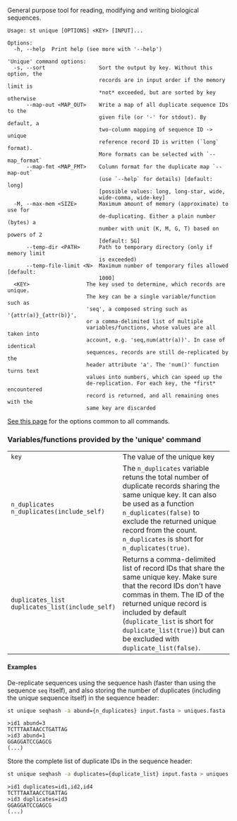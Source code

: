 General purpose tool for reading, modifying and writing biological sequences.

```
Usage: st unique [OPTIONS] <KEY> [INPUT]...

Options:
  -h, --help  Print help (see more with '--help')

'Unique' command options:
  -s, --sort                 Sort the output by key. Without this option, the
                             records are in input order if the memory limit is
                             *not* exceeded, but are sorted by key otherwise
      --map-out <MAP_OUT>    Write a map of all duplicate sequence IDs to the
                             given file (or '-' for stdout). By default, a
                             two-column mapping of sequence ID -> unique
                             reference record ID is written (`long` format).
                             More formats can be selected with `--map_format`
      --map-fmt <MAP_FMT>    Column format for the duplicate map `--map-out`
                             (use `--help` for details) [default: long]
                             [possible values: long, long-star, wide,
                             wide-comma, wide-key]
  -M, --max-mem <SIZE>       Maximum amount of memory (approximate) to use for
                             de-duplicating. Either a plain number (bytes) a
                             number with unit (K, M, G, T) based on powers of 2
                             [default: 5G]
      --temp-dir <PATH>      Path to temporary directory (only if memory limit
                             is exceeded)
      --temp-file-limit <N>  Maximum number of temporary files allowed [default:
                             1000]
  <KEY>                  The key used to determine, which records are unique.
                         The key can be a single variable/function such as
                         'seq', a composed string such as '{attr(a)}_{attr(b)}',
                         or a comma-delimited list of multiple
                         variables/functions, whose values are all taken into
                         account, e.g. 'seq,num(attr(a))'. In case of identical
                         sequences, records are still de-replicated by the
                         header attribute 'a'. The 'num()' function turns text
                         values into numbers, which can speed up the
                         de-replication. For each key, the *first* encountered
                         record is returned, and all remaining ones with the
                         same key are discarded
```

[See this page](opts) for the options common to all commands.

### Variables/functions provided by the 'unique' command


| | |
|-|-|
| `key` | The value of the unique key |
| `n_duplicates`<br />`n_duplicates(include_self)` | The `n_duplicates` variable retuns the total number of duplicate records sharing the same unique key. It can also be used as a function `n_duplicates(false)` to exclude the returned unique record from the count. `n_duplicates` is short for `n_duplicates(true)`. |
| `duplicates_list`<br />`duplicates_list(include_self)` | Returns a comma-delimited list of record IDs that share the same unique key. Make sure that the record IDs don't have commas in them. The ID of the returned unique record is included by default (`duplicate_list` is short for `duplicate_list(true)`) but can be excluded with `duplicate_list(false)`. |
#### Examples
De-replicate sequences using the sequence hash (faster than using the sequence `seq` itself), and also storing the number of duplicates (including the unique sequence itself) in the sequence header:
```sh
st unique seqhash -a abund={n_duplicates} input.fasta > uniques.fasta
```
```
>id1 abund=3
TCTTTAATAACCTGATTAG
>id3 abund=1
GGAGGATCCGAGCG
(...)
```
Store the complete list of duplicate IDs in the sequence header:
```sh
st unique seqhash -a duplicates={duplicate_list} input.fasta > uniques.fasta
```
```
>id1 duplicates=id1,id2,id4
TCTTTAATAACCTGATTAG
>id3 duplicates=id3
GGAGGATCCGAGCG
(...)
```
